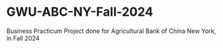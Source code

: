 # GWU-ABC-NY-Fall-2024
Business Practicum Project done for Agricultural Bank of China New York, in Fall 2024
